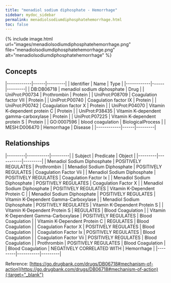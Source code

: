 ```yaml
---
title: "menadiol sodium diphosphate - Hemorrhage"
sidebar: mydoc_sidebar
permalink: menadiolsodiumdiphosphatehemorrhage.html
toc: false 
---
```


{% include image.html url="images/menadiolsodiumdiphosphatehemorrhage.png" file="menadiolsodiumdiphosphatehemorrhage.png" alt="menadiolsodiumdiphosphatehemorrhage" %}

## Concepts

|------------|------|---------|
| Identifier | Name | Type    |
|------------|------|---------|
| DB:DB06718 | menadiol sodium diphosphate | Drug |
| UniProt:P00734 | Prothrombin | Protein |
| UniProt:P08709 | Coagulation factor VII | Protein |
| UniProt:P00740 | Coagulation factor IX | Protein |
| UniProt:P00742 | Coagulation factor X | Protein |
| UniProt:P04070 | Vitamin K-dependent protein C | Protein |
| UniProt:P38435 | Vitamin K-dependent gamma-carboxylase | Protein |
| UniProt:P07225 | Vitamin K-dependent protein S | Protein |
| GO:0007596 | blood coagulation | BiologicalProcess |
| MESH:D006470 | Hemorrhage | Disease |
|------------|------|---------|

## Relationships

|---------|-----------|---------|
| Subject | Predicate | Object  |
|---------|-----------|---------|
| Menadiol Sodium Diphosphate | POSITIVELY REGULATES | Prothrombin |
| Menadiol Sodium Diphosphate | POSITIVELY REGULATES | Coagulation Factor Vii |
| Menadiol Sodium Diphosphate | POSITIVELY REGULATES | Coagulation Factor Ix |
| Menadiol Sodium Diphosphate | POSITIVELY REGULATES | Coagulation Factor X |
| Menadiol Sodium Diphosphate | POSITIVELY REGULATES | Vitamin K-Dependent Protein C |
| Menadiol Sodium Diphosphate | POSITIVELY REGULATES | Vitamin K-Dependent Gamma-Carboxylase |
| Menadiol Sodium Diphosphate | POSITIVELY REGULATES | Vitamin K-Dependent Protein S |
| Vitamin K-Dependent Protein S | REGULATES | Blood Coagulation |
| Vitamin K-Dependent Gamma-Carboxylase | POSITIVELY REGULATES | Blood Coagulation |
| Vitamin K-Dependent Protein C | REGULATES | Blood Coagulation |
| Coagulation Factor X | POSITIVELY REGULATES | Blood Coagulation |
| Coagulation Factor Ix | POSITIVELY REGULATES | Blood Coagulation |
| Coagulation Factor Vii | POSITIVELY REGULATES | Blood Coagulation |
| Prothrombin | POSITIVELY REGULATES | Blood Coagulation |
| Blood Coagulation | NEGATIVELY CORRELATED WITH | Hemorrhage |
|---------|-----------|---------|

Reference: [https://go.drugbank.com/drugs/DB06718#mechanism-of-action](https://go.drugbank.com/drugs/DB06718#mechanism-of-action){:target="_blank"}
